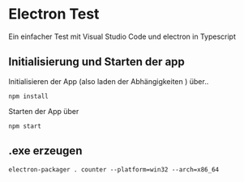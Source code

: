 # Electron Test
Ein einfacher Test mit Visual Studio Code und electron in Typescript

## Initialisierung und Starten der app

Initialisieren der App (also laden der Abhängigkeiten ) über..
```
npm install
```


Starten der App über
```
npm start
```
## .exe erzeugen

```
electron-packager . counter --platform=win32 --arch=x86_64
```